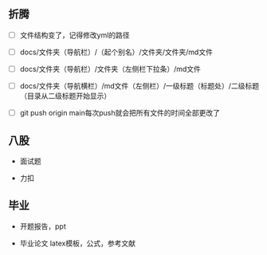 ## 折腾

- [ ] 文件结构变了，记得修改yml的路径
- [ ] docs/文件夹（导航栏）/（起个别名）/文件夹/文件夹/md文件
- [ ] docs/文件夹（导航栏）/文件夹（左侧栏下拉条）/md文件
- [ ] docs/文件夹（导航横栏）/md文件（左侧栏）/一级标题（标题处）/二级标题（目录从二级标题开始显示）
- [ ] git push origin main每次push就会把所有文件的时间全部更改了



## 八股

- 面试题

- 力扣

  

## 毕业

- 开题报告，ppt

- 毕业论文 latex模板，公式，参考文献

  
